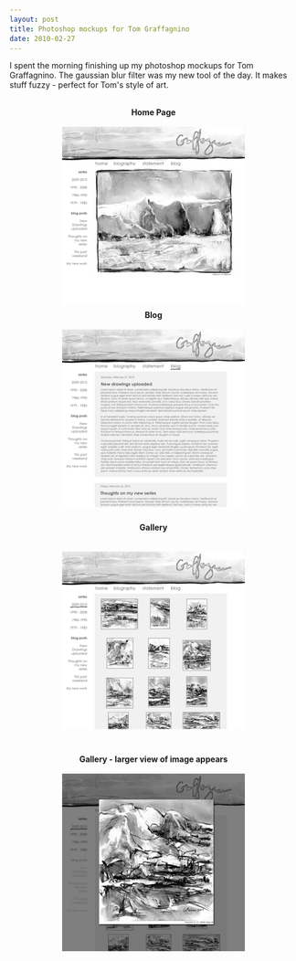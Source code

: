 ```yaml
---
layout: post
title: Photoshop mockups for Tom Graffagnino
date: 2010-02-27
---
```


I spent the morning finishing up my photoshop mockups for Tom Graffagnino.  The gaussian blur filter was my new tool of the day.  It makes stuff fuzzy - perfect for Tom's style of art.<br /><div style="text-align: center;"><span style="font-weight: bold;"><br />Home Page</span><br /></div><div style="text-align: left;"><div style="text-align: center;"><br /><a style="font-weight: bold;" onblur="try {parent.deselectBloggerImageGracefully();} catch(e) {}" href="/images/homepage.png"><img style="display: block; margin: 0px auto 10px; text-align: center; cursor: pointer; width: 320px; height: 311px;" src="/images/homepage.png" alt="" id="BLOGGER_PHOTO_ID_5443058895214540082" border="0" /></a><span style="font-weight: bold;">Blog</span><br /><br /></div><a href="/images/blog.png"><img style="display: block; margin: 0px auto 10px; width: 320px; height: 311px;" src="/images/blog.png" border="0" /></a><div style="text-align: center;"><span style="font-weight: bold;"><br />Gallery</span><br /></div><br /><br /><a onblur="try {parent.deselectBloggerImageGracefully();} catch(e) {}" href="/images/gallery.png"><img style="display: block; margin: 0px auto 10px; text-align: center; cursor: pointer; width: 320px; height: 311px;" src="/images/gallery.png" alt="" id="BLOGGER_PHOTO_ID_5443060217747316290" border="0" /></a><br /><br /><div style="text-align: center;"><span style="font-weight: bold;">Gallery - larger view of image appears</span><br /></div><br /><a onblur="try {parent.deselectBloggerImageGracefully();} catch(e) {}" href="/images/gallery-popup.png"><img style="display: block; margin: 0px auto 10px; text-align: center; cursor: pointer; width: 320px; height: 311px;" src="/images/gallery-popup.png" alt="" id="BLOGGER_PHOTO_ID_5443060666808045218" border="0" /></a><br /></div>
